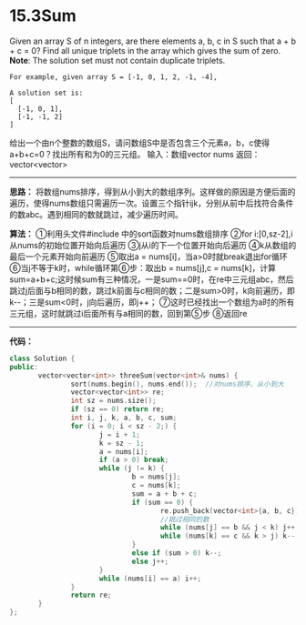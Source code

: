 ﻿# 15.3Sum



Given an array S of n integers, are there elements a, b, c in S such that a + b + c = 0? Find all unique triplets in the array which gives the sum of zero.
**Note**: The solution set must not contain duplicate triplets.

    For example, given array S = [-1, 0, 1, 2, -1, -4],
    
    A solution set is:
    [
      [-1, 0, 1],
      [-1, -1, 2]
    ]

给出一个由n个整数的数组S，请问数组S中是否包含三个元素a，b，c使得a+b+c=0？找出所有和为0的三元组。
输入：数组vector<int> nums
返回：vector<vector<int>> 

---

**思路：**
将数组nums排序，得到从小到大的数组序列。这样做的原因是方便后面的遍历，使得nums数组只需遍历一次。设置三个指针ijk，分别从前中后找符合条件的数abc。遇到相同的数就跳过，减少遍历时间。

**算法：**
①利用头文件#include <algorithm>中的sort函数对nums数组排序
②for i:[0,sz-2],i从nums的初始位置开始向后遍历
③j从i的下一个位置开始向后遍历
④k从数组的最后一个元素开始向前遍历
⑤取出a = nums[i]，当a>0时就break退出for循环
⑥当j不等于k时，while循环第⑥步：取出b = nums[j],c = nums[k]，计算sum=a+b+c;这时候sum有三种情况，一是sum==0时，在re中三元组abc，然后跳过j后面与b相同的数，跳过k前面与c相同的数；二是sum>0时，k向前遍历，即k--；三是sum<0时，j向后遍历，即j++；
⑦这时已经找出一个数组为a时的所有三元组，这时就跳过i后面所有与a相同的数，回到第⑤步
⑧返回re

---

**代码：**

```C++
class Solution {
public:
       vector<vector<int>> threeSum(vector<int>& nums) {
               sort(nums.begin(), nums.end());  //对nums排序，从小到大
               vector<vector<int>> re;
               int sz = nums.size();
               if (sz == 0) return re;
               int i, j, k, a, b, c, sum;
               for (i = 0; i < sz - 2;) {
                      j = i + 1;
                      k = sz - 1;
                      a = nums[i];
                      if (a > 0) break;
                      while (j != k) {
                              b = nums[j];
                              c = nums[k];
                              sum = a + b + c;
                              if (sum == 0) {
                                     re.push_back(vector<int>{a, b, c});
                                     //跳过相同的数
                                     while (nums[j] == b && j < k) j++;
                                     while (nums[k] == c && k > j) k--;
                              }
                              else if (sum > 0) k--;
                              else j++;
                      }
                      while (nums[i] == a) i++;
               }
               return re;
       }
};

```


